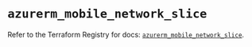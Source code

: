 # `azurerm_mobile_network_slice`

Refer to the Terraform Registry for docs: [`azurerm_mobile_network_slice`](https://registry.terraform.io/providers/hashicorp/azurerm/3.111.0/docs/resources/mobile_network_slice).
